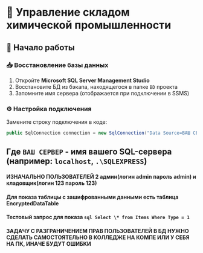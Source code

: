 # 🧪 Управление складом химической промышленности

## 🚀 Начало работы

### 📥 Восстановление базы данных

1. Откройте **Microsoft SQL Server Management Studio**
2. Восстановите БД из бэкапа, находящегося в папке `BD` проекта
3. Запомните имя сервера (отображается при подключении в SSMS)

### ⚙️ Настройка подключения

Замените строку подключения в коде:

```csharp
public SqlConnection connection = new SqlConnection("Data Source=ВАШ СЕРВЕР; Initial Catalog=ChemStock; Integrated Security=True");
```

## Где `ВАШ СЕРВЕР` - имя вашего SQL-сервера (например: `localhost`, `.\SQLEXPRESS`)

#### ИЗНАЧАЛЬНО ПОЛЬЗОВАТЕЛЕЙ 2 админ(логин admin пароль admin) и кладовщик(логин 123 пароль 123)

#### Для показа таблицы с зашифрованными данными есть таблица EncryptedDataTable

#### Тестовый запрос для показа ```sql Select \* from Items Where Type = 1 ```

#### ЗАДАЧУ С РАЗГРАНИЧЕНИЕМ ПРАВ ПОЛЬЗОВАТЕЛЕЙ В БД НУЖНО СДЕЛАТЬ САМОСТОЯТЕЛЬНО В КОЛЛЕДЖЕ НА КОМПЕ ИЛИ У СЕБЯ НА ПК, ИНАЧЕ БУДУТ ОШИБКИ
